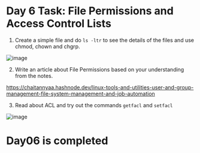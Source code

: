# Day 6 Task: File Permissions and Access Control Lists

1) Create a simple file and do `ls -ltr` to see the details of the files and use chmod, chown and chgrp.
 
![image](https://user-images.githubusercontent.com/117350787/230472781-3cfdca9c-1f3e-45d2-b7eb-38798eaf280d.png)

2) Write an article about File Permissions based on your understanding from the notes.

https://chaitannyaa.hashnode.dev/linux-tools-and-utilities-user-and-group-management-file-system-management-and-job-automation

3) Read about ACL and try out the commands `getfacl` and `setfacl`

![image](https://user-images.githubusercontent.com/117350787/230472263-0e550648-abba-4314-9159-32e6818e4efe.png)

# Day06 is completed
